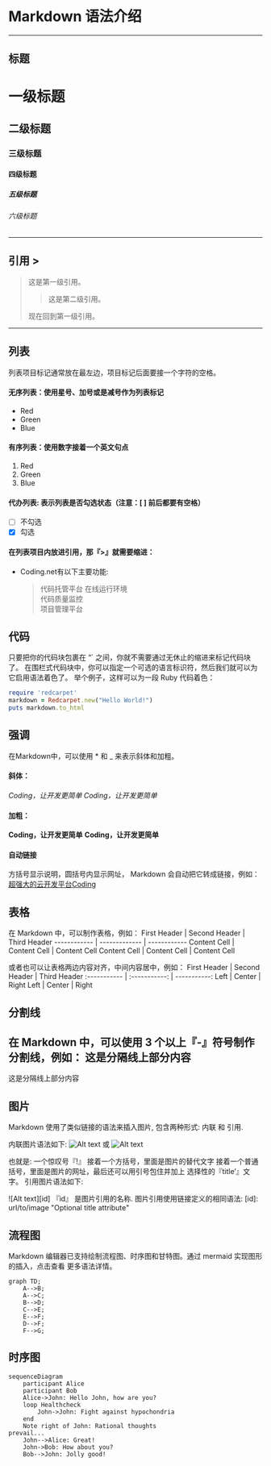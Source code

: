 # Markdown 语法介绍
----
## 标题
# 一级标题
## 二级标题
### 三级标题
#### 四级标题
##### 五级标题
###### 六级标题
----
## 引用 >
> 这是第一级引用。
>
> > 这是第二级引用。
>
> 现在回到第一级引用。
----
## 列表
列表项目标记通常放在最左边，项目标记后面要接一个字符的空格。

#### 无序列表：使用星号、加号或是减号作为列表标记
- Red
- Green
- Blue

#### 有序列表：使用数字接着一个英文句点
1. Red
2. Green
3. Blue

#### 代办列表: 表示列表是否勾选状态（注意：[ ] 前后都要有空格）
- [ ] 不勾选
- [x] 勾选

#### 在列表项目内放进引用，那『>』就需要缩进：
*  Coding.net有以下主要功能:
    > 代码托管平台
    > 在线运行环境    
    > 代码质量监控    
    > 项目管理平台
    
## 代码
只要把你的代码块包裹在 “` 之间，你就不需要通过无休止的缩进来标记代码块了。 在围栏式代码块中，你可以指定一个可选的语言标识符，然后我们就可以为它启用语法着色了。 举个例子，这样可以为一段 Ruby 代码着色：
```ruby
require 'redcarpet'
markdown = Redcarpet.new("Hello World!")
puts markdown.to_html
```
## 强调
在Markdown中，可以使用 * 和  _  来表示斜体和加粗。
#### 斜体：
*Coding，让开发更简单*
_Coding，让开发更简单_
#### 加粗：
**Coding，让开发更简单**
__Coding，让开发更简单__
#### 自动链接
方括号显示说明，圆括号内显示网址， Markdown 会自动把它转成链接，例如：
[超强大的云开发平台Coding](http://coding.net)

## 表格
在 Markdown 中，可以制作表格，例如：
First Header | Second Header | Third Header
------------ | ------------- | ------------
Content Cell | Content Cell  | Content Cell
Content Cell | Content Cell  | Content Cell

或者也可以让表格两边内容对齐，中间内容居中，例如：
First Header | Second Header | Third Header
:----------- | :-----------: | -----------:
Left         | Center        | Right
Left         | Center        | Right

## 分割线
在 Markdown 中，可以使用 3 个以上『-』符号制作分割线，例如：
这是分隔线上部分内容
---
这是分隔线上部分内容

## 图片
Markdown 使用了类似链接的语法来插入图片, 包含两种形式: 内联 和 引用.

内联图片语法如下:
![Alt text](/path/to/img.jpg)
或
![Alt text](/path/to/img.jpg "Optional title")

也就是:
一个惊叹号『!』
接着一个方括号，里面是图片的替代文字
接着一个普通括号，里面是图片的网址，最后还可以用引号包住并加上 选择性的『title’』文字。
引用图片语法如下:

![Alt text][id]
『id』 是图片引用的名称. 图片引用使用链接定义的相同语法:
[id]: url/to/image "Optional title attribute"

## 流程图
Markdown 编辑器已支持绘制流程图、时序图和甘特图。通过 mermaid 实现图形的插入，点击查看 更多语法详情。
```graph
graph TD;
    A-->B;
    A-->C;
    B-->D;
    C-->E;
    E-->F;
    D-->F;
    F-->G;
```

## 时序图
```graph
sequenceDiagram
    participant Alice
    participant Bob
    Alice->John: Hello John, how are you?
    loop Healthcheck
        John->John: Fight against hypochondria
    end
    Note right of John: Rational thoughts 
prevail...
    John-->Alice: Great!
    John->Bob: How about you?
    Bob-->John: Jolly good!
```
